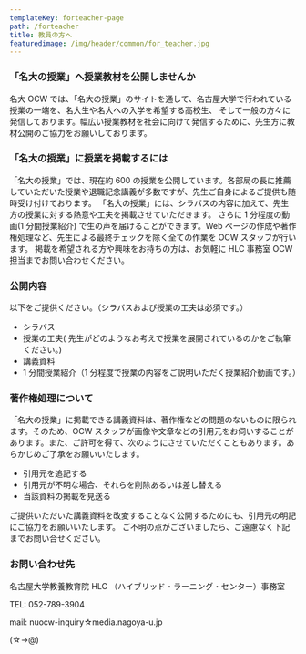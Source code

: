 ```yaml
---
templateKey: forteacher-page
path: /forteacher
title: 教員の方へ
featuredimage: /img/header/common/for_teacher.jpg
---
```


### 「名大の授業」へ授業教材を公開しませんか

名大 OCW では、「名大の授業」のサイトを通して、名古屋大学で行われている授業の一端を、名大生や名大への入学を希望する高校生、
そして一般の方々に発信しております。幅広い授業教材を社会に向けて発信するために、先生方に教材公開のご協力をお願いしております。

### 「名大の授業」に授業を掲載するには

「名大の授業」では、現在約 600 の授業を公開しています。各部局の長に推薦していただいた授業や退職記念講義が多数ですが、先生ご自身によるご提供も随時受け付けております。
「名大の授業」には、シラバスの内容に加えて、先生方の授業に対する熱意や工夫を掲載させていただきます。
さらに 1 分程度の動画(1 分間授業紹介) で生の声を届けることができます。Web ページの作成や著作権処理など、先生による最終チェックを除く全ての作業を OCW スタッフが行います。
掲載を希望される方や興味をお持ちの方は、お気軽に HLC 事務室 OCW 担当までお問い合わせください。

### 公開内容

以下をご提供ください。（シラバスおよび授業の工夫は必須です。）

- シラバス
- 授業の工夫( 先生がどのようなお考えで授業を展開されているのかをご執筆ください。)
- 講義資料
- 1 分間授業紹介（1 分程度で授業の内容をご説明いただく授業紹介動画です。）

### 著作権処理について

「名大の授業」に掲載できる講義資料は、著作権などの問題のないものに限られます。そのため、OCW スタッフが画像や文章などの引用元をお伺いすることがあります。また、ご許可を得て、次のようにさせていただくこともあります。あらかじめご了承をお願いいたします。

- 引用元を追記する
- 引用元が不明な場合、それらを削除あるいは差し替える
- 当該資料の掲載を見送る

ご提供いただいた講義資料を改変することなく公開するためにも、引用元の明記にご協力をお願いいたします。
ご不明の点がございましたら、ご遠慮なく下記までお問い合せください。

### お問い合わせ先

名古屋大学教養教育院 HLC （ハイブリッド・ラーニング・センター）事務室

TEL: 052-789-3904

mail: nuocw-inquiry☆media.nagoya-u.jp

(☆→@)

